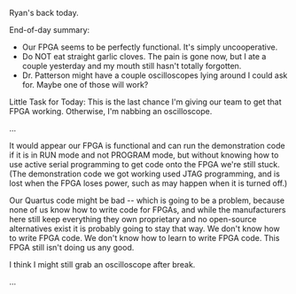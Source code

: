 Ryan's back today.

End-of-day summary:
* Our FPGA seems to be perfectly functional. It's simply uncooperative.
* Do NOT eat straight garlic cloves. The pain is gone now, but I ate a couple yesterday and my mouth still hasn't totally forgotten.
* Dr. Patterson might have a couple oscilloscopes lying around I could ask for. Maybe one of those will work?

Little Task for Today: This is the last chance I'm giving our team to get that FPGA working. Otherwise, I'm nabbing an oscilloscope.

...

It would appear our FPGA is functional and can run the demonstration code if it is in RUN mode and not PROGRAM mode, but without knowing how to use active serial programming to get code onto the FPGA we're still stuck. (The demonstration code we got working used JTAG programming, and is lost when the FPGA loses power, such as may happen when it is turned off.)

Our Quartus code might be bad -- which is going to be a problem, because none of us know how to write code for FPGAs, and while the manufacturers here still keep everything they own proprietary and no open-source alternatives exist it is probably going to stay that way.
We don't know how to write FPGA code. We don't know how to learn to write FPGA code.
This FPGA still isn't doing us any good.

I think I might still grab an oscilloscope after break.

...